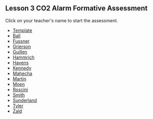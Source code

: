 ## Lesson 3 CO2 Alarm Formative Assessment

Click on your teacher's name to start the assessment.

* [Template](https://docs.google.com/forms/d/e/1FAIpQLSdK4FYpCXttPahpcuzHOdfH_JRGBt9ZeHT6eDdh_v72OuIejQ/viewform)
* [Ball]()
* [Fussner](https://docs.google.com/forms/d/e/1FAIpQLSfcsiE3YfOJfIb5l4P2Hi8FZauj8T5uW28rKPzM-TyuG75i6g/viewform?usp=sf_link )
* [Grierson](https://docs.google.com/forms/d/e/1FAIpQLSfb_RsnfXXrmTuINQenYXwPKalMvJtrHltWW816YtDNU7Pp1A/viewform?usp=sf_link)
* [Guillen]()
* [Hammrich](https://docs.google.com/forms/d/e/1FAIpQLScVQrkamecK7Rvi1zdlLyCFiy21Tm65cA5Mnyb1w-dNfTaFuw/viewform?usp=sf_link)
* [Havens]()
* [Kennedy](https://docs.google.com/forms/d/e/1FAIpQLSfh37vrwMzcc_n00A3kTaGb1OCOaBJBirC3JFfkJoh1v8MDDQ/viewform?usp=sf_link)
* [Mahecha](https://docs.google.com/forms/d/e/1FAIpQLSd6EifCXYvW6rCnEqJehJjSAicsmM2YXAOdVP_xynUygbZ6SQ/viewform?usp=sf_link)
* [Martin](https://docs.google.com/forms/d/e/1FAIpQLSftqBgwSTqv67ICRXsG61bZnTLjWujGz0nkZjjsqwf78GIkgg/viewform?usp=sf_link)
* [Moen]()
* [Roscini]()
* [Smith](https://docs.google.com/forms/d/e/1FAIpQLSdWJnh0xQxXBFtmqp8hr2dJ2LomM8Pg2QrLbAXtlrVtQqykVQ/viewform?usp=sf_link)
* [Sunderland]()
* [Tyler](https://docs.google.com/forms/d/e/1FAIpQLScTxuFIFK7nPLwM8won6IEItjfFTwJDa9tuyaAAee0dgCC_8g/viewform?usp=sf_link)
* [Zald]()


